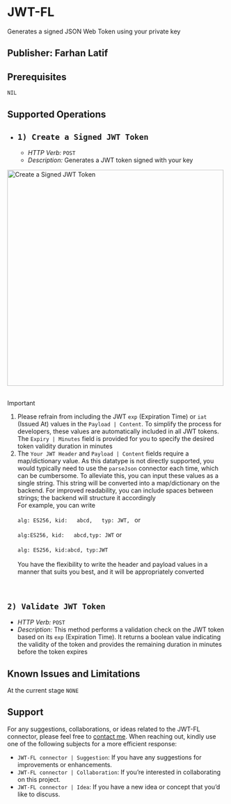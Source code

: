 # JWT-FL
Generates a signed JSON Web Token using your private key


## Publisher: Farhan Latif

## Prerequisites
`NIL`


## Supported Operations

- ## **`1) Create a Signed JWT Token`**
  - *HTTP Verb:* `POST`
  - *Description:* Generates a JWT token signed with your key

<img width="497" alt="Create a Signed JWT Token" src="https://github.com/microsoft/PowerPlatformConnectors/assets/82877513/3b8b1b12-a708-49bd-9b95-8f24a6d17990">
<br><br>


>[!IMPORTANT]
> 1) Please refrain from including the JWT `exp` (Expiration Time) or `iat` (Issued At) values in the `Payload | Content`. To simplify the process for developers, these values are automatically included in all JWT tokens. The `Expiry | Minutes` field is provided for you to specify the desired token validity duration in minutes
> 2) The `Your JWT Header` and `Payload | Content` fields require a map/dictionary value. As this datatype is not directly supported, you would typically need to use the `parseJson` connector each time, which can be cumbersome. To alleviate this, you can input these values as a single string. This string will be converted into a map/dictionary on the backend. For improved readability, you can include spaces between strings; the backend will structure it accordingly
> <br> For example, you can write <br><br> `alg: ES256, kid:   abcd,   typ: JWT, ` or <br><br> `alg:ES256, kid:   abcd,typ: JWT` or <br><br> `alg: ES256, kid:abcd, typ:JWT`<br><br> You have the flexibility to write the header and payload values in a manner that suits you best, and it will be appropriately converted

<br>


 ## **`2) Validate JWT Token`**
  - *HTTP Verb:* `POST`
  - *Description:* This method performs a validation check on the JWT token based on its `exp` (Expiration Time). It returns a boolean value indicating the validity of the token and provides the remaining duration in minutes before the token expires

## Known Issues and Limitations
   At the current stage `NONE`


## Support
For any suggestions, collaborations, or ideas related to the JWT-FL connector, please feel free to [contact me](farhanlatif027@outlook.com). When reaching out, kindly use one of the following subjects for a more efficient response:

- `JWT-FL connector | Suggestion`: If you have any suggestions for improvements or enhancements.
- `JWT-FL connector | Collaboration`: If you’re interested in collaborating on this project.
- `JWT-FL connector | Idea`: If you have a new idea or concept that you’d like to discuss.





